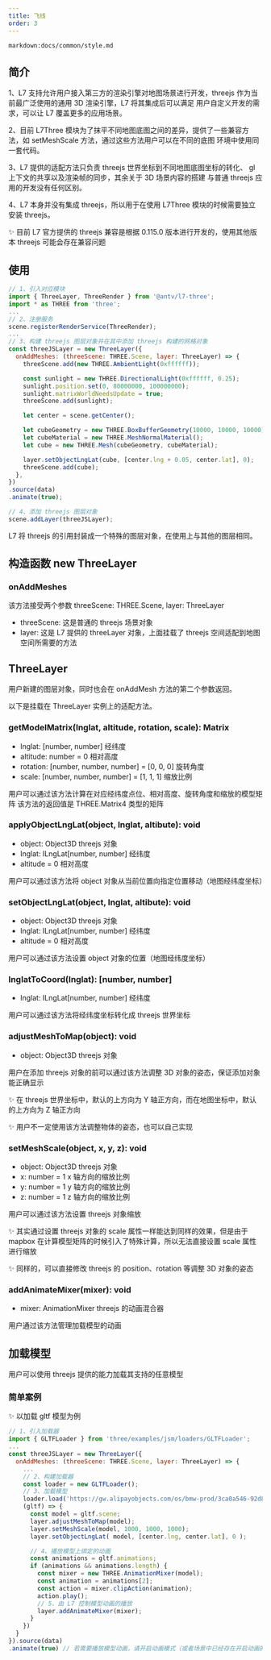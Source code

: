 ```yaml
---
title: 飞线
order: 3
---
```


`markdown:docs/common/style.md`

## 简介

1、L7 支持允许用户接入第三方的渲染引擎对地图场景进行开发，threejs 作为当前最广泛使用的通用 3D 渲染引擎，L7 将其集成后可以满足
用户自定义开发的需求，可以让 L7 覆盖更多的应用场景。

2、目前 L7Three 模块为了抹平不同地图底图之间的差异，提供了一些兼容方法，如 setMeshScale 方法，通过这些方法用户可以在不同的底图
环境中使用同一套代码。

3、L7 提供的适配方法只负责 threejs 世界坐标到不同地图底图坐标的转化、 gl 上下文的共享以及渲染帧的同步，其余关于 3D 场景内容的搭建
与普通 threejs 应用的开发没有任何区别。

4、L7 本身并没有集成 threejs，所以用于在使用 L7Three 模块的时候需要独立安装 threejs。

✨ 目前 L7 官方提供的 threejs 兼容是根据 0.115.0 版本进行开发的，使用其他版本 threejs 可能会存在兼容问题

## 使用

```javascript
// 1、引入对应模块
import { ThreeLayer, ThreeRender } from '@antv/l7-three';
import * as THREE from 'three';
...
// 2、注册服务
scene.registerRenderService(ThreeRender);
...
// 3、构建 threejs 图层对象并在其中添加 threejs 构建的网格对象
const threeJSLayer = new ThreeLayer({
  onAddMeshes: (threeScene: THREE.Scene, layer: ThreeLayer) => {
    threeScene.add(new THREE.AmbientLight(0xffffff));

    const sunlight = new THREE.DirectionalLight(0xffffff, 0.25);
    sunlight.position.set(0, 80000000, 100000000);
    sunlight.matrixWorldNeedsUpdate = true;
    threeScene.add(sunlight);

    let center = scene.getCenter();

    let cubeGeometry = new THREE.BoxBufferGeometry(10000, 10000, 10000);
    let cubeMaterial = new THREE.MeshNormalMaterial();
    let cube = new THREE.Mesh(cubeGeometry, cubeMaterial);

    layer.setObjectLngLat(cube, [center.lng + 0.05, center.lat], 0);
    threeScene.add(cube);
  },
})
.source(data)
.animate(true);

// 4、添加 threejs 图层对象
scene.addLayer(threeJSLayer);

```

L7 将 threejs 的引用封装成一个特殊的图层对象，在使用上与其他的图层相同。

## 构造函数 new ThreeLayer

### onAddMeshes

该方法接受两个参数 threeScene: THREE.Scene, layer: ThreeLayer

- threeScene: 这是普通的 threejs 场景对象
- layer: 这是 L7 提供的 threeLayer 对象，上面挂载了 threejs 空间适配到地图空间所需要的方法

## ThreeLayer

用户新建的图层对象，同时也会在 onAddMesh 方法的第二个参数返回。

以下是挂载在 ThreeLayer 实例上的适配方法。

### getModelMatrix(lnglat, altitude, rotation, scale): Matrix

- lnglat: [number, number] 经纬度
- altitude: number = 0 相对高度
- rotation: [number, number, number] = [0, 0, 0] 旋转角度
- scale: [number, number, number] = [1, 1, 1] 缩放比例

用户可以通过该方法计算在对应经纬度点位、相对高度、旋转角度和缩放的模型矩阵
该方法的返回值是 THREE.Matrix4 类型的矩阵

### applyObjectLngLat(object, lnglat, altibute): void

- object: Object3D threejs 对象
- lnglat: ILngLat[number, number] 经纬度
- altitude = 0 相对高度

用户可以通过该方法将 object 对象从当前位置向指定位置移动（地图经纬度坐标）

### setObjectLngLat(object, lnglat, altibute): void

- object: Object3D threejs 对象
- lnglat: ILngLat[number, number] 经纬度
- altitude = 0 相对高度

用户可以通过该方法设置 object 对象的位置（地图经纬度坐标）

### lnglatToCoord(lnglat): [number, number]

- lnglat: ILngLat[number, number] 经纬度

用户可以通过该方法将经纬度坐标转化成 threejs 世界坐标

### adjustMeshToMap(object): void

- object: Object3D threejs 对象

用户在添加 threejs 对象的前可以通过该方法调整 3D 对象的姿态，保证添加对象能正确显示

✨ 在 threejs 世界坐标中，默认的上方向为 Y 轴正方向，而在地图坐标中，默认的上方向为 Z 轴正方向

✨ 用户不一定使用该方法调整物体的姿态，也可以自己实现

### setMeshScale(object, x, y, z): void

- object: Object3D threejs 对象
- x: number = 1 x 轴方向的缩放比例
- y: number = 1 y 轴方向的缩放比例
- z: number = 1 z 轴方向的缩放比例

用户可以通过该方法设置 threejs 对象缩放

✨ 其实通过设置 threejs 对象的 scale 属性一样能达到同样的效果，但是由于 mapbox 在计算模型矩阵的时候引入了特殊计算，所以无法直接设置 scale 属性进行缩放

✨ 同样的，可以直接修改 threejs 的 position、rotation 等调整 3D 对象的姿态

### addAnimateMixer(mixer): void

- mixer: AnimationMixer threejs 的动画混合器

用户通过该方法管理加载模型的动画

## 加载模型

用户可以使用 threejs 提供的能力加载其支持的任意模型

### 简单案例

✨ 以加载 gltf 模型为例

```javascript
// 1、引入加载器
import { GLTFLoader } from 'three/examples/jsm/loaders/GLTFLoader';
...
const threeJSLayer = new ThreeLayer({
  onAddMeshes: (threeScene: THREE.Scene, layer: ThreeLayer) => {
    ...
    // 2、构建加载器
    const loader = new GLTFLoader();
    // 3、加载模型
    loader.load('https://gw.alipayobjects.com/os/bmw-prod/3ca0a546-92d8-4ba0-a89c-017c218d5bea.gltf',
    (gltf) => {
      const model = gltf.scene;
      layer.adjustMeshToMap(model);
      layer.setMeshScale(model, 1000, 1000, 1000);
      layer.setObjectLngLat( model, [center.lng, center.lat], 0 );

      // 4、播放模型上绑定的动画
      const animations = gltf.animations;
      if (animations && animations.length) {
        const mixer = new THREE.AnimationMixer(model);
        const animation = animations[2];
        const action = mixer.clipAction(animation);
        action.play();
        // 5、由 L7 控制模型动画的播放
        layer.addAnimateMixer(mixer);
      }
    })
  }
}).source(data)
.animate(true) // 若需要播放模型动画，请开启动画模式（或者场景中已经存在开启动画的图层）

```
